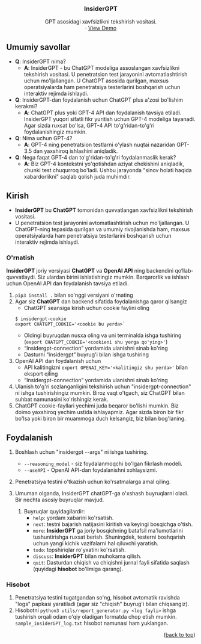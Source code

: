 <!-- Improved compatibility of back to top link: See: https://github.com/othneildrew/Best-README-Template/pull/73 -->
<a name="readme-top"></a>



<!-- PROJECT LOGO -->
<br />
<div align="center">
  <a href="https://github.com/GreyDGL/InsiderGPT">
  </a>

<h3 align="center">InsiderGPT</h3>

  <p align="center">
    GPT asosidagi xavfsizlikni tekshirish vositasi. 
    <br />
    ·
    <a href="https://youtu.be/v2B49BID-x0">View Demo</a>
    
</div>




<!-- Umumiy savollar -->
## Umumiy savollar
- **Q**: InsiderGPT nima?
  - **A**: InsiderGPT - bu ChatGPT modeliga assoslangan xavfsizlikni tekshirish vositasi. U penetratsion test jarayonini avtomatlashtirish uchun mo'ljallangan. U ChatGPT asosida qurilgan, maxsus operatsiyalarda ham penetratsiya testerlarini boshqarish uchun interaktiv rejimda ishlaydi.
- **Q**: InsiderGPT-dan foydalanish uchun ChatGPT plus a'zosi bo'lishim kerakmi?
  - **A**: ChatGPT plus yoki GPT-4 API dan foydalanish tavsiya etiladi. InsiderGPT yuqori sifatli fikr yuritish uchun GPT-4 modeliga tayanadi. Agar sizda ruxsat bo'lsa, GPT-4 API to'g'ridan-to'g'ri foydalanishingiz mumkin.
- **Q**: Nima uchun GPT-4?
  - **A**: GPT-4 ning penetratsion testlarni o'ylash nuqtai nazaridan GPT-3.5 dan yaxshiroq ishlashini aniqladik. 
- **Q**: Nega faqat GPT-4 dan to'g'ridan-to'g'ri foydalanmaslik kerak?
  - **A**: Biz GPT-4 kontekstni yo'qotishdan aziyat chekishini aniqladik, chunki test chuqurroq bo'ladi. Ushbu jarayonda "sinov holati haqida xabardorlikni" saqlab qolish juda muhimdir.

    
<!-- Kirish -->
## Kirish
- **InsiderGPT** bu **ChatGPT** tomonidan quvvatlangan xavfsizlikni tekshirish vositasi. 
- U penetratsion test jarayonini avtomatlashtirish uchun mo'ljallangan. U ChatGPT-ning tepasida qurilgan va umumiy rivojlanishda ham, maxsus operatsiyalarda ham penetratsiya testerlarini boshqarish uchun interaktiv rejimda ishlaydi.



### O'rnatish
**InsiderGPT** joriy versiyasi **ChatGPT** va **OpenAI API** ning backendini qo‘llab-quvvatlaydi. Siz ulardan birini ishlatishingiz mumkin. 
Barqarorlik va ishlash uchun OpenAI API dan foydalanish tavsiya etiladi. 

1. `pip3 install .` bilan so'nggi versiyani o'rnating
2. Agar siz **ChatGPT** dan backend sifatida foydalanishga qaror qilsangiz
   - ChatGPT seansiga kirish uchun cookie faylini oling
   ```
   $ insidergpt-cookie
   export CHATGPT_COOKIE='<cookie bu yerda>`
   ```
   - Oldingi buyruqdan nusxa oling va uni terminalda ishga tushiring (`export CHATGPT_COOKIE='<cookieni shu yerga qo'ying>'`)
   - “Insidergpt-connection” yordamida ulanishni sinab ko'ring
   - Dasturni “insidergpt” buyrug'i bilan ishga tushiring
3. OpenAI API dan foydalanish uchun
   - API kalitingizni `export OPENAI_KEY='<kalitingiz shu yerda>'` bilan eksport qiling
   - “Insidergpt-connection” yordamida ulanishni sinab ko'ring
4. Ulanish to'g'ri sozlanganligini tekshirish uchun "insidergpt-connection" ni ishga tushirishingiz mumkin. Biroz vaqt o'tgach, siz ChatGPT bilan suhbat namunasini ko'rishingiz kerak. 
5. ChatGPT cookie-fayllari yechimi juda beqaror bo'lishi mumkin. Biz doimo yaxshiroq yechim ustida ishlayapmiz. Agar sizda biron bir fikr bo'lsa yoki biron bir muammoga duch kelsangiz, biz bilan bog'laning.

<!-- Foydalanish -->

## Foydalanish
1. Boshlash uchun "insidergpt --args" ni ishga tushiring.
    - `--reasoning_model` - siz foydalanmoqchi bo'lgan fikrlash modeli.
    - `--useAPI` - OpenAI API-dan foydalanishni xohlaysizmi.
    
2. Penetratsiya testini o'tkazish uchun ko'rsatmalarga amal qiling.
3. Umuman olganda, InsiderGPT chatGPT-ga o'xshash buyruqlarni oladi. Bir nechta asosiy buyruqlar mavjud.
   1. Buyruqlar quyidagilardir: 
      - `help`: yordam xabarini ko'rsatish.
      - `next`: testni bajarish natijasini kiritish va keyingi bosqichga o'tish.
      - `more`: **InsiderGPT** ga joriy bosqichning batafsil ma'lumotlarini tushuntirishga ruxsat berish. Shuningdek, testerni boshqarish uchun yangi kichik vazifalarni hal qiluvchi yaratish.
      - `todo`: topshiriqlar ro'yxatini ko'rsatish.
      - `discuss`: **InsiderGPT** bilan muhokama qilish.
      - `quit`: Dasturdan chiqish va chiqishni jurnal fayli sifatida saqlash (quyidagi **hisobot** bo'limiga qarang).

### Hisobot
1. Penetratsiya testini tugatgandan so'ng, hisobot avtomatik ravishda "logs" papkasi yaratiladi (agar siz "chiqish" buyrug'i bilan chiqsangiz).
2. Hisobotni `python3 utils/report_generator.py <log fayli>` ishga tushirish orqali odam oʻqiy oladigan formatda chop etish mumkin. `sample_insiderGPT_log.txt` hisobot namunasi ham yuklangan.





<p align="right">(<a href="#readme-top">back to top</a>)</p>


